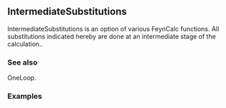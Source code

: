 ##  IntermediateSubstitutions 

IntermediateSubstitutions is an option of various FeynCalc functions. All substitutions indicated hereby are done at an intermediate stage of the calculation..

###  See also 

OneLoop.

###  Examples 